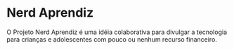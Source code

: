 # Nerd Aprendiz

O Projeto Nerd Aprendiz é uma idéia colaborativa para divulgar a tecnologia para crianças e adolescentes com pouco ou nenhum recurso financeiro.
